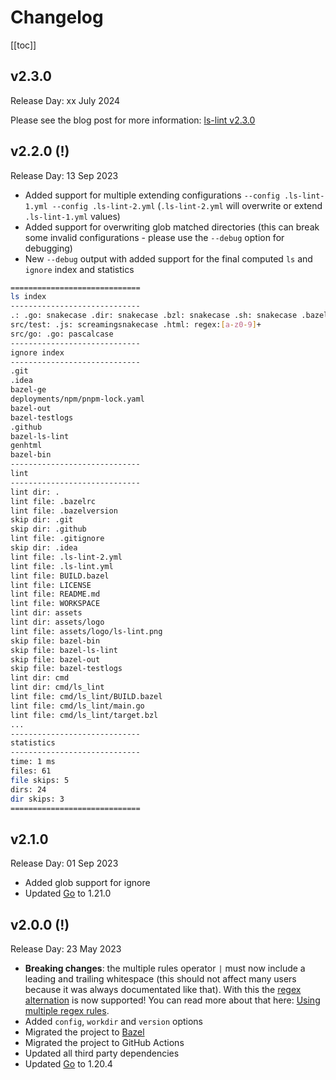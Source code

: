 # Changelog

[[toc]]

## v2.3.0

Release Day: xx July 2024

Please see the blog post for more information: [ls-lint v2.3.0](/blog/announcements/v2.3.0)

## v2.2.0 (!)

Release Day: 13 Sep 2023

- Added support for multiple extending configurations `--config .ls-lint-1.yml --config .ls-lint-2.yml` (`.ls-lint-2.yml` will overwrite or extend `.ls-lint-1.yml` values)
- Added support for overwriting glob matched directories (this can break some invalid configurations - please use the `--debug` option for debugging)
- New `--debug` output with added support for the final computed `ls` and `ignore` index and statistics

```bash
=============================
ls index
-----------------------------
.: .go: snakecase .dir: snakecase .bzl: snakecase .sh: snakecase .bazel: screamingsnakecase .yaml: snakecase .js: snakecase
src/test: .js: screamingsnakecase .html: regex:[a-z0-9]+
src/go: .go: pascalcase
-----------------------------
ignore index
-----------------------------
.git
.idea
bazel-ge
deployments/npm/pnpm-lock.yaml
bazel-out
bazel-testlogs
.github
bazel-ls-lint
genhtml
bazel-bin
-----------------------------
lint
-----------------------------
lint dir: .
lint file: .bazelrc
lint file: .bazelversion
skip dir: .git
skip dir: .github
lint file: .gitignore
skip dir: .idea
lint file: .ls-lint-2.yml
lint file: .ls-lint.yml
lint file: BUILD.bazel
lint file: LICENSE
lint file: README.md
lint file: WORKSPACE
lint dir: assets
lint dir: assets/logo
lint file: assets/logo/ls-lint.png
skip file: bazel-bin
skip file: bazel-ls-lint
skip file: bazel-out
skip file: bazel-testlogs
lint dir: cmd
lint dir: cmd/ls_lint
lint file: cmd/ls_lint/BUILD.bazel
lint file: cmd/ls_lint/main.go
lint file: cmd/ls_lint/target.bzl
...
-----------------------------
statistics
-----------------------------
time: 1 ms
files: 61
file skips: 5
dirs: 24
dir skips: 3
=============================
```

## v2.1.0

Release Day: 01 Sep 2023

- Added glob support for ignore
- Updated [Go](https://go.dev) to 1.21.0

## v2.0.0 (!)

Release Day: 23 May 2023

- **Breaking changes**: the multiple rules operator `|` must now include a leading and trailing whitespace (this should not affect many users because it was always documentated like that). With this the [regex alternation](https://www.regular-expressions.info/alternation.html) is now supported! You can read more about that here: [Using multiple regex rules](/2.0/configuration/the-rules.html#using-multiple-regex-rules).
- Added `config`, `workdir` and `version` options
- Migrated the project to [Bazel](https://bazel.build)
- Migrated the project to GitHub Actions
- Updated all third party dependencies
- Updated [Go](https://go.dev) to 1.20.4